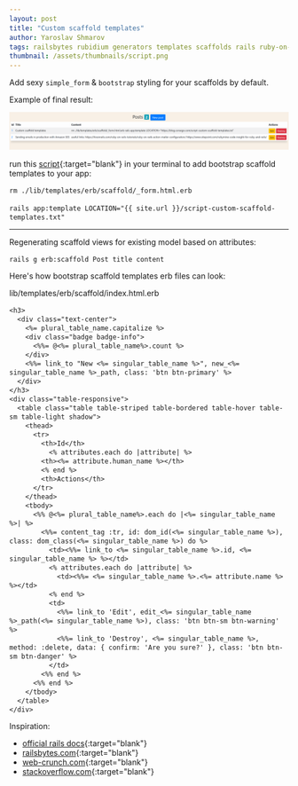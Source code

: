 ```yaml
---
layout: post
title: "Custom scaffold templates"
author: Yaroslav Shmarov
tags: railsbytes rubidium generators templates scaffolds rails ruby-on-rails-6
thumbnail: /assets/thumbnails/script.png
---
```


Add sexy `simple_form` & `bootstrap` styling for your scaffolds by default.

Example of final result:

![custom-scaffold-templates-result.png](/assets/custom-scaffold-templates/custom-scaffold-templates-result.png)

run this [script](/script-custom-scaffold-templates.txt){:target="blank"} in your terminal to add bootstrap scaffold templates to your app:
```
rm ./lib/templates/erb/scaffold/_form.html.erb

rails app:template LOCATION="{{ site.url }}/script-custom-scaffold-templates.txt"
```

***

Regenerating scaffold views for existing model based on attributes:
```
rails g erb:scaffold Post title content
```

Here's how bootstrap scaffold templates erb files can look:

lib/templates/erb/scaffold/index.html.erb
```
<h3>
  <div class="text-center">
    <%= plural_table_name.capitalize %>
    <div class="badge badge-info">
      <%%= @<%= plural_table_name%>.count %>
    </div>
    <%%= link_to "New <%= singular_table_name %>", new_<%= singular_table_name %>_path, class: 'btn btn-primary' %>
  </div>
</h3>
<div class="table-responsive">
  <table class="table table-striped table-bordered table-hover table-sm table-light shadow">
    <thead>
      <tr>
        <th>Id</th>
    	  <% attributes.each do |attribute| %>
        <th><%= attribute.human_name %></th>
        <% end %>
        <th>Actions</th>
      </tr>
    </thead>
    <tbody>
      <%% @<%= plural_table_name%>.each do |<%= singular_table_name %>| %>
        <%%= content_tag :tr, id: dom_id(<%= singular_table_name %>), class: dom_class(<%= singular_table_name %>) do %>
          <td><%%= link_to <%= singular_table_name %>.id, <%= singular_table_name %> %></td>
          <% attributes.each do |attribute| %>
            <td><%%= <%= singular_table_name %>.<%= attribute.name %> %></td>
          <% end %>
          <td>
            <%%= link_to 'Edit', edit_<%= singular_table_name %>_path(<%= singular_table_name %>), class: 'btn btn-sm btn-warning' %>
            <%%= link_to 'Destroy', <%= singular_table_name %>, method: :delete, data: { confirm: 'Are you sure?' }, class: 'btn btn-sm btn-danger' %>
          </td>
        <%% end %>
      <%% end %>
    </tbody>
  </table>
</div>
```

Inspiration: 

* [official rails docs](https://github.com/rails/rails/blob/main/railties/lib/rails/generators/erb/scaffold/templates/index.html.erb.tt){:target="blank"}
* [railsbytes.com](https://railsbytes.com/public/templates/VqqsG8){:target="blank"}
* [web-crunch.com](https://web-crunch.com/posts/how-to-create-custom-scaffold-templates-in-ruby-on-rails){:target="blank"}
* [stackoverflow.com](https://stackoverflow.com/questions/8114866/create-ruby-on-rails-views-only-after-controllers-and-models-are-already-creat){:target="blank"}